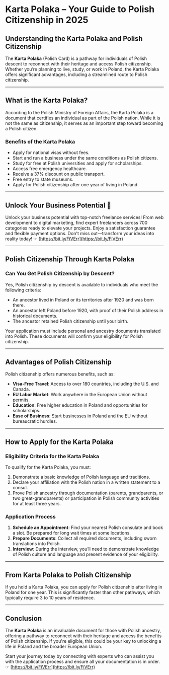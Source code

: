 # Karta Polaka – Your Guide to Polish Citizenship in 2025

## Understanding the Karta Polaka and Polish Citizenship

The **Karta Polaka** (Polish Card) is a pathway for individuals of Polish descent to reconnect with their heritage and access Polish citizenship. Whether you’re planning to live, study, or work in Poland, the Karta Polaka offers significant advantages, including a streamlined route to Polish citizenship.

---

## What is the Karta Polaka?

According to the Polish Ministry of Foreign Affairs, the Karta Polaka is a document that certifies an individual as part of the Polish nation. While it is not the same as citizenship, it serves as an important step toward becoming a Polish citizen. 

### Benefits of the Karta Polaka

- Apply for national visas without fees.
- Start and run a business under the same conditions as Polish citizens.
- Study for free at Polish universities and apply for scholarships.
- Access free emergency healthcare.
- Receive a 37% discount on public transport.
- Free entry to state museums.
- Apply for Polish citizenship after one year of living in Poland.

---

## Unlock Your Business Potential 🌟

Unlock your business potential with top-notch freelance services! From web development to digital marketing, find expert freelancers across 700 categories ready to elevate your projects. Enjoy a satisfaction guarantee and flexible payment options. Don't miss out—transform your ideas into reality today! ☞ [https://bit.ly/FiVErr](https://bit.ly/FiVErr)

---

## Polish Citizenship Through Karta Polaka

### Can You Get Polish Citizenship by Descent?

Yes, Polish citizenship by descent is available to individuals who meet the following criteria:

- An ancestor lived in Poland or its territories after 1920 and was born there.
- An ancestor left Poland before 1920, with proof of their Polish address in historical documents.
- The ancestor retained Polish citizenship until your birth.

Your application must include personal and ancestry documents translated into Polish. These documents will confirm your eligibility for Polish citizenship.

---

## Advantages of Polish Citizenship

Polish citizenship offers numerous benefits, such as:

- **Visa-Free Travel**: Access to over 180 countries, including the U.S. and Canada.
- **EU Labor Market**: Work anywhere in the European Union without permits.
- **Education**: Free higher education in Poland and opportunities for scholarships.
- **Ease of Business**: Start businesses in Poland and the EU without bureaucratic hurdles.

---

## How to Apply for the Karta Polaka

### Eligibility Criteria for the Karta Polaka

To qualify for the Karta Polaka, you must:

1. Demonstrate a basic knowledge of Polish language and traditions.
2. Declare your affiliation with the Polish nation in a written statement to a consul.
3. Prove Polish ancestry through documentation (parents, grandparents, or two great-grandparents) or participation in Polish community activities for at least three years.

### Application Process

1. **Schedule an Appointment**: Find your nearest Polish consulate and book a slot. Be prepared for long wait times at some locations.
2. **Prepare Documents**: Collect all required documents, including sworn translations into Polish.
3. **Interview**: During the interview, you’ll need to demonstrate knowledge of Polish culture and language and present evidence of your eligibility.

---

## From Karta Polaka to Polish Citizenship

If you hold a Karta Polaka, you can apply for Polish citizenship after living in Poland for one year. This is significantly faster than other pathways, which typically require 3 to 10 years of residence.

---

## Conclusion

The **Karta Polaka** is an invaluable document for those with Polish ancestry, offering a pathway to reconnect with their heritage and access the benefits of Polish citizenship. If you're eligible, this could be your key to unlocking a life in Poland and the broader European Union.

Start your journey today by connecting with experts who can assist you with the application process and ensure all your documentation is in order. ☞ [https://bit.ly/FiVErr](https://bit.ly/FiVErr)
